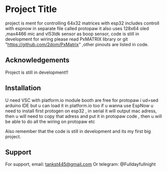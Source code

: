 
# Project Title

project is ment for controlling 64x32 matrices with esp32 
includes controll with espnow in separate file called protopaw
it also uses 128x64 oled ,max4466 mic and vl53ldk sensor as boop sensor, code is still in development for wiring please read PxMATRIX library or git "https://github.com/2dom/PxMatrix" ,other pinouts are listed in code.


## Acknowledgements

Project is still in development!!


## Installation

U need VSC with platform.io module booth are free
for protopaw i ud=sed arduino IDE but u can load it in platform.io too
if u wanna use EspNow u need to install first protogen on esp32 , in serial it will output mac adress, then u will need to copy that adress and put it in protopaw code , then u will be able to do all the wiring on protopaw etc 


Also remember that the code is still in development and its my first big project.
    
## Support

For support, email: tankst445@gmail.com
Or telegram: @Fulldayfullnight 

